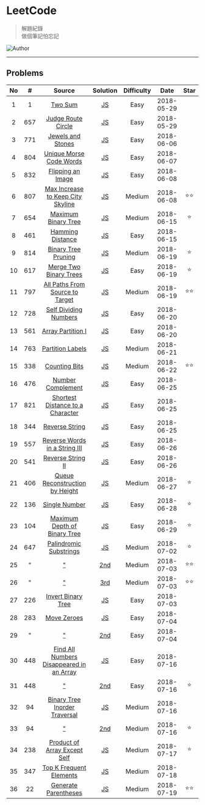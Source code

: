 # LeetCode
> 解題紀錄    
> 做個筆記怕忘記  

![Author](https://img.shields.io/badge/Author-Junxiang-yellow.svg)
___
## Problems
| No    | #     | Source                                           | Solution                  | Difficulty | Date       | Star  |
| :---: | :---: | :----------------------------------------------: | :-----------------------: | :--------: | :--------: | :---: |
| 1     | 1     | [Two Sum][#1]                                    | [JS](/JavaScript/%231)    | Easy       | 2018-05-29 |
| 2     | 657   | [Judge Route Circle][#657]                       | [JS](/JavaScript/%23657)  | Easy       | 2018-05-29 |
| 3     | 771   | [Jewels and Stones][#771]                        | [JS](/JavaScript/%23771)  | Easy       | 2018-06-06 |
| 4     | 804   | [Unique Morse Code Words][#804]                  | [JS](/JavaScript/%23804)  | Easy       | 2018-06-07 |
| 5     | 832   | [Flipping an Image][#832]                        | [JS](/JavaScript/%23832)  | Easy       | 2018-06-08 |
| 6     | 807   | [Max Increase to Keep City Skyline][#807]        | [JS](/JavaScript/%23807)  | Medium     | 2018-06-08 | ⭐⭐     |
| 7     | 654   | [Maximum Binary Tree][#654]                      | [JS](/JavaScript/%23654)  | Medium     | 2018-06-15 | ⭐     |
| 8     | 461   | [Hamming Distance][#461]                         | [JS](/JavaScript/%23461)  | Easy       | 2018-06-15 |
| 9     | 814   | [Binary Tree Pruning][#814]                      | [JS](/JavaScript/%23814)  | Medium     | 2018-06-19 | ⭐     |
| 10    | 617   | [Merge Two Binary Trees][#617]                   | [JS](/JavaScript/%23617)  | Easy       | 2018-06-19 | ⭐     |
| 11    | 797   | [All Paths From Source to Target][#797]          | [JS](/JavaScript/%23797)  | Medium     | 2018-06-19 | ⭐⭐    |
| 12    | 728   | [Self Dividing Numbers][#728]                    | [JS](/JavaScript/%23728)  | Easy       | 2018-06-20 |       |
| 13    | 561   | [Array Partition I][#561]                        | [JS](/JavaScript/%23561)  | Easy       | 2018-06-20 |       |
| 14    | 763   | [Partition Labels][#763]                         | [JS](/JavaScript/%23763)  | Medium     | 2018-06-21 |       |
| 15    | 338   | [Counting Bits][#338]                            | [JS](/JavaScript/%23338)  | Medium     | 2018-06-22 | ⭐⭐    |
| 16    | 476   | [Number Complement][#476]                        | [JS](/JavaScript/%23476)  | Easy       | 2018-06-25 |
| 17    | 821   | [Shortest Distance to a Character][#821]         | [JS](/JavaScript/%23821)  | Easy       | 2018-06-25 |
| 18    | 344   | [Reverse String][#344]                           | [JS](/JavaScript/%23344)  | Easy       | 2018-06-25 |
| 19    | 557   | [Reverse Words in a String III][#557]            | [JS](/JavaScript/%23557)  | Easy       | 2018-06-26 |
| 20    | 541   | [Reverse String II][#541]                        | [JS](/JavaScript/%23541)  | Easy       | 2018-06-26 |
| 21    | 406   | [Queue Reconstruction by Height][#406]           | [JS](/JavaScript/%23406)  | Medium     | 2018-06-27 | ⭐     |
| 22    | 136   | [Single Number][#136]                            | [JS](/JavaScript/%23136)  | Easy       | 2018-06-28 | ⭐     |
| 23    | 104   | [Maximum Depth of Binary Tree][#104]             | [JS](/JavaScript/%23104)  | Easy       | 2018-06-29 | ⭐     |
| 24    | 647   | [Palindromic Substrings][#647]                   | [JS](/JavaScript/%23647)  | Medium     | 2018-07-02 | ⭐     |
| 25    | "     | ["][#647]                                        | [2nd](/JavaScript/%23647) | Medium     | 2018-07-03 | ⭐⭐    |
| 26    | "     | ["][#647]                                        | [3rd](/JavaScript/%23647) | Medium     | 2018-07-03 | ⭐⭐    |
| 27    | 226   | [Invert Binary Tree][#226]                       | [JS](/JavaScript/%23226)  | Easy       | 2018-07-03 |       |
| 28    | 283   | [Move Zeroes][#283]                              | [JS](/JavaScript/%23283)  | Easy       | 2018-07-04 |       |
| 29    | "     | ["][#283]                                        | [2nd](/JavaScript/%23283) | Easy       | 2018-07-04 |       |
| 30    | 448   | [Find All Numbers Disappeared in an Array][#448] | [JS](/JavaScript/%23448)  | Easy       | 2018-07-16 |       |
| 31    | 448   | ["][#448]                                        | [2nd](/JavaScript/%23448) | Easy       | 2018-07-16 | ⭐     |
| 32    | 94    | [Binary Tree Inorder Traversal][#94]             | [JS](/JavaScript/%2394)   | Medium     | 2018-07-16 |       |
| 33    | 94    | ["][#94]                                         | [2nd](/JavaScript/%2394)  | Medium     | 2018-07-16 | ⭐     |
| 34    | 238   | [Product of Array Except Self][#238]             | [JS](/JavaScript/%23238)  | Medium     | 2018-07-17 | ⭐     |
| 35    | 347   | [Top K Frequent Elements][#347]                  | [JS](/JavaScript/%23347)  | Medium     | 2018-07-18 |       |
| 36    | 22    | [Generate Parentheses][#22]                      | [JS](/JavaScript/%2322)   | Medium     | 2018-07-19 | ⭐⭐    |


<!-- 參考 超連結 Source -->
[#1]: https://leetcode.com/problems/two-sum/description/
[#657]:https://leetcode.com/problems/judge-route-circle/description/ 
[#771]:https://leetcode.com/problems/jewels-and-stones/description/    
[#804]:https://leetcode.com/problems/unique-morse-code-words/description/
[#832]:https://leetcode.com/problems/flipping-an-image/description/
[#807]:https://leetcode.com/problems/max-increase-to-keep-city-skyline/description/
[#654]:https://leetcode.com/problems/maximum-binary-tree/description/
[#461]:https://leetcode.com/problems/hamming-distance/description/
[#814]:https://leetcode.com/problems/binary-tree-pruning/description/
[#617]:https://leetcode.com/problems/merge-two-binary-trees/description/
[#797]:https://leetcode.com/problems/all-paths-from-source-to-target/description/
[#728]:https://leetcode.com/problems/self-dividing-numbers/description/
[#561]:https://leetcode.com/problems/array-partition-i/description/
[#763]:https://leetcode.com/problems/partition-labels/description/
[#338]:https://leetcode.com/problems/counting-bits/description/
[#476]:https://leetcode.com/problems/number-complement/description/
[#821]:https://leetcode.com/problems/shortest-distance-to-a-character/description/
[#344]:https://leetcode.com/problems/reverse-string/description/
[#557]:https://leetcode.com/problems/reverse-words-in-a-string-iii/description/
[#541]:https://leetcode.com/problems/reverse-string-ii/description/
[#406]:https://leetcode.com/problems/queue-reconstruction-by-height/description/
[#136]:https://leetcode.com/problems/single-number/description/
[#104]:https://leetcode.com/problems/maximum-depth-of-binary-tree/description/
[#647]:https://leetcode.com/problems/palindromic-substrings/description/
[#226]:https://leetcode.com/problems/invert-binary-tree/description/
[#283]:https://leetcode.com/problems/move-zeroes/description/
[#448]:https://leetcode.com/problems/find-all-numbers-disappeared-in-an-array/description/
[#94]:https://leetcode.com/problems/binary-tree-inorder-traversal/description/
[#238]:https://leetcode.com/problems/product-of-array-except-self/description/
[#347]:https://leetcode.com/problems/top-k-frequent-elements/description/
[#22]:https://leetcode.com/problems/generate-parentheses/description/


